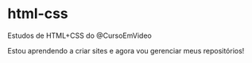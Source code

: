 # html-css
 Estudos de HTML+CSS do @CursoEmVideo

Estou aprendendo a criar sites e agora vou gerenciar meus repositórios!